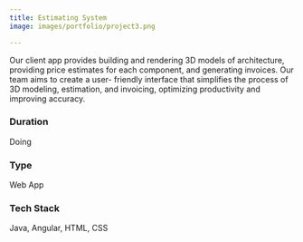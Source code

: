 ```yaml
---
title: Estimating System
image: images/portfolio/project3.png

---
```

Our client app provides building and rendering 3D models of architecture, providing price estimates for each component, and generating invoices. Our team aims to create a user- friendly interface that simplifies the process of 3D modeling, estimation, and invoicing, optimizing productivity and improving accuracy.

### Duration
Doing

### Type
Web App

### Tech Stack
Java, Angular, HTML, CSS
